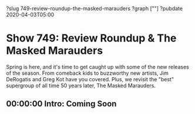 ?slug 749-review-roundup-the-masked-marauders
?graph [""]
?pubdate 2020-04-03T05:00

# Show 749: Review Roundup & The Masked Marauders

Spring is here, and it's time to get caught up with some of the new releases of the season. From comeback kids to buzzworthy new artists, Jim DeRogatis and Greg Kot have you covered. Plus, we revisit the "best" supergroup of all time 50 years later, The Masked Marauders.

## 00:00:00 Intro: Coming Soon